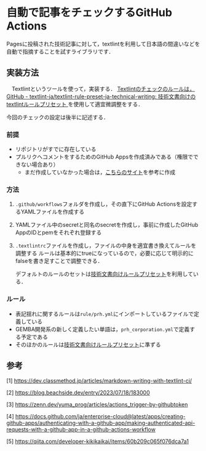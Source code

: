 # 自動で記事をチェックするGitHub Actions
 Pagesに投稿された技術記事に対して，textlintを利用して日本語の間違いなどを自動で指摘することを試すライブラリです．

## 実装方法
　Textlintというツールを使って，実装する．
[Textlintのチェックのルールは，GitHub - textlint-ja/textlint-rule-preset-ja-technical-writing: 技術文書向けのtextlintルールプリセット ](https://dev.classmethod.jp/articles/markdown-writing-with-textlint-ci/)
を使用して適宜微調整をする． 

今回のチェックの設定は後半に記述する．


### 前提
- リポジトリがすでに存在している
- プルリクへコメントをするためのGitHub Appsを作成済みである（権限でできない場合あり）
    - まだ作成していなかった場合は，[こちらのサイト](https://docs.github.com/ja/enterprise-cloud@latest/apps/creating-github-apps/authenticating-with-a-github-app/making-authenticated-api-requests-with-a-github-app-in-a-github-actions-workflow)を参考に作成

### 方法
1. `.github/workflows`フォルダを作成し，その直下にGitHub Actionsを設定するYAMLファイルを作成する
2. YAMLファイル中のsecretと同名のsecretを作成し，事前に作成したGitHub AppのIDとpemをそれぞれ登録する
3. `.textlintrc`ファイルを作成し，ファイルの中身を適宜書き換えてルールを調整する
    ルールは基本的にtrueになっているので，必要に応じて明示的にfalseを書き足すことで調整できる．

    デフォルトのルールのセットは[技術文書向けルールプリセット](https://github.com/textlint-ja/textlint-rule-preset-ja-technical-writing)を利用している．
### ルール
- 表記揺れに関するルールは`rule/prh.yml`にインポートしているファイルで定義している
- GEMBA開発系の新しく定義したい単語は，`prh_corporation.yml`で定義する予定である
- そのほかのルールは[技術文書向けルールプリセット](https://github.com/textlint-ja/textlint-rule-preset-ja-technical-writing)に準ずる

## 参考
[1] https://dev.classmethod.jp/articles/markdown-writing-with-textlint-ci/

[2] https://blog.beachside.dev/entry/2023/07/18/183000

[3] https://zenn.dev/yuma_prog/articles/actions_trigger-by-githubtoken

[4] https://docs.github.com/ja/enterprise-cloud@latest/apps/creating-github-apps/authenticating-with-a-github-app/making-authenticated-api-requests-with-a-github-app-in-a-github-actions-workflow

[5] https://qiita.com/developer-kikikaikai/items/60b209c065f076dca7a1
